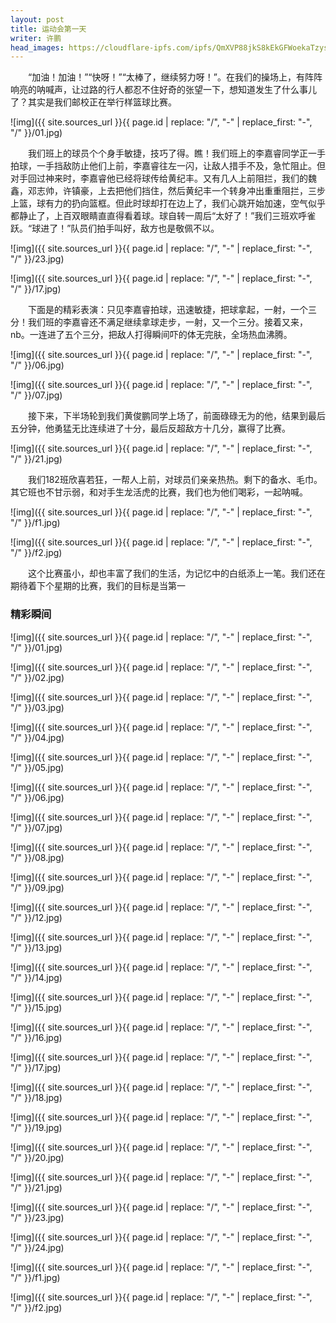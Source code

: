 ```yaml
---
layout: post
title: 运动会第一天
writer: 许鹏
head_images: https://cloudflare-ipfs.com/ipfs/QmXVP88jkS8kEkGFWoekaTzys7jfnf9RMwdDcXfXENNp1B/2019-11-21-yun-dong-hui/01.jpg
---
```

&emsp;&emsp;“加油！加油！”“快呀！”“太棒了，继续努力呀！”。在我们的操场上，有阵阵响亮的呐喊声，让过路的行人都忍不住好奇的张望一下，想知道发生了什么事儿了？其实是我们邮校正在举行样篮球比赛。

![img]({{ site.sources_url }}{{ page.id | replace: "/", "-" | replace_first: "-", "/" }}/01.jpg)

&emsp;&emsp;我们班上的球员个个身手敏捷，技巧了得。瞧！我们班上的李嘉睿同学正一手拍球，一手挡敌防止他们上前，李嘉睿往左一闪，让敌人措手不及，急忙阻止。但对手回过神来时，李嘉睿他已经将球传给黄纪丰。又有几人上前阻拦，我们的魏鑫，邓志帅，许镇豪，上去把他们挡住，然后黄纪丰一个转身冲出重重阻拦，三步上篮，球有力的扔向篮框。但此时球却打在边上了，我们心跳开始加速，空气似乎都静止了，上百双眼睛直直得看着球。球自转一周后“太好了！”我们三班欢呼雀跃。“球进了！”队员们拍手叫好，敌方也是敬佩不以。

![img]({{ site.sources_url }}{{ page.id | replace: "/", "-" | replace_first: "-", "/" }}/23.jpg)

![img]({{ site.sources_url }}{{ page.id | replace: "/", "-" | replace_first: "-", "/" }}/17.jpg)

&emsp;&emsp;下面是的精彩表演：只见李嘉睿拍球，迅速敏捷，把球拿起，一射，一个三分！我们班的李嘉睿还不满足继续拿球走步，一射，又一个三分。接着又来，nb。一连进了五个三分，把敌人打得瞬间吓的体无完肤，全场热血沸腾。

![img]({{ site.sources_url }}{{ page.id | replace: "/", "-" | replace_first: "-", "/" }}/06.jpg)

![img]({{ site.sources_url }}{{ page.id | replace: "/", "-" | replace_first: "-", "/" }}/07.jpg)

&emsp;&emsp;接下来，下半场轮到我们黄俊鹏同学上场了，前面碌碌无为的他，结果到最后五分钟，他勇猛无比连续进了十分，最后反超敌方十几分，赢得了比赛。

![img]({{ site.sources_url }}{{ page.id | replace: "/", "-" | replace_first: "-", "/" }}/21.jpg)

&emsp;&emsp;我们182班欣喜若狂，一帮人上前，对球员们亲亲热热。剩下的备水、毛巾。其它班也不甘示弱，和对手生龙活虎的比赛，我们也为他们喝彩，一起呐喊。

![img]({{ site.sources_url }}{{ page.id | replace: "/", "-" | replace_first: "-", "/" }}/f1.jpg)

![img]({{ site.sources_url }}{{ page.id | replace: "/", "-" | replace_first: "-", "/" }}/f2.jpg)

&emsp;&emsp;这个比赛虽小，却也丰富了我们的生活，为记忆中的白纸添上一笔。我们还在期待着下个星期的比赛，我们的目标是当第一

### 精彩瞬间
![img]({{ site.sources_url }}{{ page.id | replace: "/", "-" | replace_first: "-", "/" }}/01.jpg)

![img]({{ site.sources_url }}{{ page.id | replace: "/", "-" | replace_first: "-", "/" }}/02.jpg)

![img]({{ site.sources_url }}{{ page.id | replace: "/", "-" | replace_first: "-", "/" }}/03.jpg)

![img]({{ site.sources_url }}{{ page.id | replace: "/", "-" | replace_first: "-", "/" }}/04.jpg)

![img]({{ site.sources_url }}{{ page.id | replace: "/", "-" | replace_first: "-", "/" }}/05.jpg)

![img]({{ site.sources_url }}{{ page.id | replace: "/", "-" | replace_first: "-", "/" }}/06.jpg)

![img]({{ site.sources_url }}{{ page.id | replace: "/", "-" | replace_first: "-", "/" }}/07.jpg)

![img]({{ site.sources_url }}{{ page.id | replace: "/", "-" | replace_first: "-", "/" }}/08.jpg)

![img]({{ site.sources_url }}{{ page.id | replace: "/", "-" | replace_first: "-", "/" }}/09.jpg)

![img]({{ site.sources_url }}{{ page.id | replace: "/", "-" | replace_first: "-", "/" }}/12.jpg)

![img]({{ site.sources_url }}{{ page.id | replace: "/", "-" | replace_first: "-", "/" }}/13.jpg)

![img]({{ site.sources_url }}{{ page.id | replace: "/", "-" | replace_first: "-", "/" }}/14.jpg)

![img]({{ site.sources_url }}{{ page.id | replace: "/", "-" | replace_first: "-", "/" }}/15.jpg)

![img]({{ site.sources_url }}{{ page.id | replace: "/", "-" | replace_first: "-", "/" }}/16.jpg)

![img]({{ site.sources_url }}{{ page.id | replace: "/", "-" | replace_first: "-", "/" }}/17.jpg)

![img]({{ site.sources_url }}{{ page.id | replace: "/", "-" | replace_first: "-", "/" }}/18.jpg)

![img]({{ site.sources_url }}{{ page.id | replace: "/", "-" | replace_first: "-", "/" }}/19.jpg)

![img]({{ site.sources_url }}{{ page.id | replace: "/", "-" | replace_first: "-", "/" }}/20.jpg)

![img]({{ site.sources_url }}{{ page.id | replace: "/", "-" | replace_first: "-", "/" }}/21.jpg)

![img]({{ site.sources_url }}{{ page.id | replace: "/", "-" | replace_first: "-", "/" }}/23.jpg)

![img]({{ site.sources_url }}{{ page.id | replace: "/", "-" | replace_first: "-", "/" }}/24.jpg)

![img]({{ site.sources_url }}{{ page.id | replace: "/", "-" | replace_first: "-", "/" }}/f1.jpg)

![img]({{ site.sources_url }}{{ page.id | replace: "/", "-" | replace_first: "-", "/" }}/f2.jpg)
